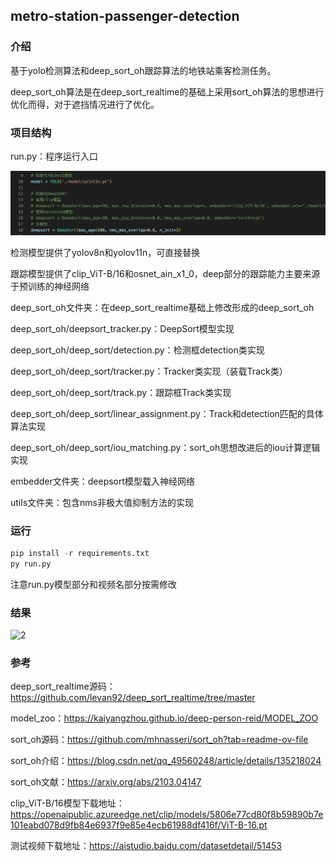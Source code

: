 ## metro-station-passenger-detection

### 介绍

基于yolo检测算法和deep_sort_oh跟踪算法的地铁站乘客检测任务。

deep_sort_oh算法是在deep_sort_realtime的基础上采用sort_oh算法的思想进行优化而得，对于遮挡情况进行了优化。

### 项目结构

run.py：程序运行入口

![1](./pic/1.png)

检测模型提供了yolov8n和yolov11n，可直接替换

跟踪模型提供了clip_ViT-B/16和osnet_ain_x1_0，deep部分的跟踪能力主要来源于预训练的神经网络

deep_sort_oh文件夹：在deep_sort_realtime基础上修改形成的deep_sort_oh

deep_sort_oh/deepsort_tracker.py：DeepSort模型实现

deep_sort_oh/deep_sort/detection.py：检测框detection类实现

deep_sort_oh/deep_sort/tracker.py：Tracker类实现（装载Track类）

deep_sort_oh/deep_sort/track.py：跟踪框Track类实现

deep_sort_oh/deep_sort/linear_assignment.py：Track和detection匹配的具体算法实现

deep_sort_oh/deep_sort/iou_matching.py：sort_oh思想改进后的iou计算逻辑实现

embedder文件夹：deepsort模型载入神经网络

utils文件夹：包含nms非极大值抑制方法的实现

### 运行

```python
pip install -r requirements.txt
py run.py
```

注意run.py模型部分和视频名部分按需修改

### 结果

![2](./pic/2.png)

### 参考

deep_sort_realtime源码：https://github.com/levan92/deep_sort_realtime/tree/master

model_zoo：https://kaiyangzhou.github.io/deep-person-reid/MODEL_ZOO

sort_oh源码：https://github.com/mhnasseri/sort_oh?tab=readme-ov-file

sort_oh介绍：https://blog.csdn.net/qq_49560248/article/details/135218024

sort_oh文献：https://arxiv.org/abs/2103.04147

clip_ViT-B/16模型下载地址：https://openaipublic.azureedge.net/clip/models/5806e77cd80f8b59890b7e101eabd078d9fb84e6937f9e85e4ecb61988df416f/ViT-B-16.pt

测试视频下载地址：https://aistudio.baidu.com/datasetdetail/51453
